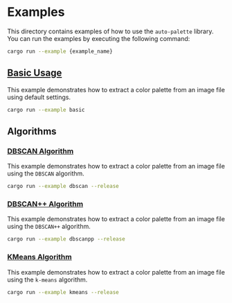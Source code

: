 # Examples

This directory contains examples of how to use the `auto-palette` library.
You can run the examples by executing the following command:

```sh
cargo run --example {example_name}
```

## [Basic Usage](basic.rs)
This example demonstrates how to extract a color palette from an image file using default settings.
```sh
cargo run --example basic
```

## Algorithms
### [DBSCAN Algorithm](dbscan.rs)
This example demonstrates how to extract a color palette from an image file using the `DBSCAN` algorithm.
```sh
cargo run --example dbscan --release
```

### [DBSCAN++ Algorithm](dbscanpp.rs)
This example demonstrates how to extract a color palette from an image file using the `DBSCAN++` algorithm.
```sh
cargo run --example dbscanpp --release
```

### [KMeans Algorithm](kmeans.rs)
This example demonstrates how to extract a color palette from an image file using the `k-means` algorithm.
```sh
cargo run --example kmeans --release
```